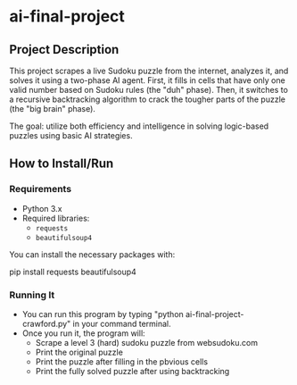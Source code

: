 # ai-final-project

## Project Description
This project scrapes a live Sudoku puzzle from the internet, analyzes it, and solves it using a two-phase AI agent. First, it fills in cells that have only one valid number based on Sudoku rules (the "duh" phase). Then, it switches to a recursive backtracking algorithm to crack the tougher parts of the puzzle (the "big brain" phase).

The goal: utilize both efficiency and intelligence in solving logic-based puzzles using basic AI strategies.

## How to Install/Run

### Requirements
- Python 3.x
- Required libraries:
  - `requests`
  - `beautifulsoup4`

You can install the necessary packages with:

pip install requests beautifulsoup4

### Running It
- You can run this program by typing "python ai-final-project-crawford.py" in your command terminal.
- Once you run it, the program will:
  - Scrape a level 3 (hard) sudoku puzzle from websudoku.com
  - Print the original puzzle
  - Print the puzzle after filling in the pbvious cells
  - Print the fully solved puzzle after using backtracking


